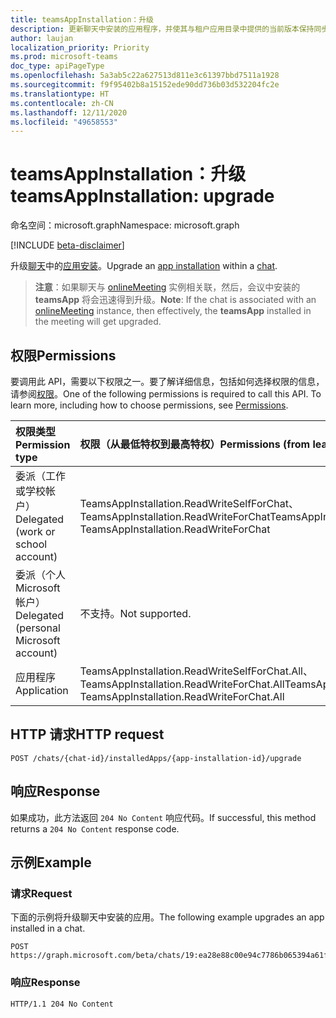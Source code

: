 ```yaml
---
title: teamsAppInstallation：升级
description: 更新聊天中安装的应用程序，并使其与租户应用目录中提供的当前版本保持同步。
author: laujan
localization_priority: Priority
ms.prod: microsoft-teams
doc_type: apiPageType
ms.openlocfilehash: 5a3ab5c22a627513d811e3c61397bbd7511a1928
ms.sourcegitcommit: f9f95402b8a15152ede90dd736b03d532204fc2e
ms.translationtype: HT
ms.contentlocale: zh-CN
ms.lasthandoff: 12/11/2020
ms.locfileid: "49658553"
---
```

# <a name="teamsappinstallation-upgrade"></a><span data-ttu-id="37f9e-103">teamsAppInstallation：升级</span><span class="sxs-lookup"><span data-stu-id="37f9e-103">teamsAppInstallation: upgrade</span></span>

<span data-ttu-id="37f9e-104">命名空间：microsoft.graph</span><span class="sxs-lookup"><span data-stu-id="37f9e-104">Namespace: microsoft.graph</span></span>

[!INCLUDE [beta-disclaimer](../../includes/beta-disclaimer.md)]

<span data-ttu-id="37f9e-105">升级[聊天](../resources/chat.md)中的[应用安装](../resources/teamsappinstallation.md)。</span><span class="sxs-lookup"><span data-stu-id="37f9e-105">Upgrade an [app installation](../resources/teamsappinstallation.md) within a [chat](../resources/chat.md).</span></span>

> <span data-ttu-id="37f9e-106">**注意**：如果聊天与 [onlineMeeting](../resources/onlinemeeting.md) 实例相关联，然后，会议中安装的 **teamsApp** 将会迅速得到升级。</span><span class="sxs-lookup"><span data-stu-id="37f9e-106">**Note**: If the chat is associated with an [onlineMeeting](../resources/onlinemeeting.md) instance, then effectively, the **teamsApp** installed in the meeting will get upgraded.</span></span>

## <a name="permissions"></a><span data-ttu-id="37f9e-107">权限</span><span class="sxs-lookup"><span data-stu-id="37f9e-107">Permissions</span></span>

<span data-ttu-id="37f9e-p101">要调用此 API，需要以下权限之一。要了解详细信息，包括如何选择权限的信息，请参阅[权限](/graph/permissions-reference)。</span><span class="sxs-lookup"><span data-stu-id="37f9e-p101">One of the following permissions is required to call this API. To learn more, including how to choose permissions, see [Permissions](/graph/permissions-reference).</span></span>

|<span data-ttu-id="37f9e-110">权限类型</span><span class="sxs-lookup"><span data-stu-id="37f9e-110">Permission type</span></span>      | <span data-ttu-id="37f9e-111">权限（从最低特权到最高特权）</span><span class="sxs-lookup"><span data-stu-id="37f9e-111">Permissions (from least to most privileged)</span></span>              |
|:--------------------|:---------------------------------------------------------|
|<span data-ttu-id="37f9e-112">委派（工作或学校帐户）</span><span class="sxs-lookup"><span data-stu-id="37f9e-112">Delegated (work or school account)</span></span> | <span data-ttu-id="37f9e-113">TeamsAppInstallation.ReadWriteSelfForChat、TeamsAppInstallation.ReadWriteForChat</span><span class="sxs-lookup"><span data-stu-id="37f9e-113">TeamsAppInstallation.ReadWriteSelfForChat, TeamsAppInstallation.ReadWriteForChat</span></span> |
|<span data-ttu-id="37f9e-114">委派（个人 Microsoft 帐户）</span><span class="sxs-lookup"><span data-stu-id="37f9e-114">Delegated (personal Microsoft account)</span></span> | <span data-ttu-id="37f9e-115">不支持。</span><span class="sxs-lookup"><span data-stu-id="37f9e-115">Not supported.</span></span>   |
|<span data-ttu-id="37f9e-116">应用程序</span><span class="sxs-lookup"><span data-stu-id="37f9e-116">Application</span></span> | <span data-ttu-id="37f9e-117">TeamsAppInstallation.ReadWriteSelfForChat.All、TeamsAppInstallation.ReadWriteForChat.All</span><span class="sxs-lookup"><span data-stu-id="37f9e-117">TeamsAppInstallation.ReadWriteSelfForChat.All, TeamsAppInstallation.ReadWriteForChat.All</span></span> |

## <a name="http-request"></a><span data-ttu-id="37f9e-118">HTTP 请求</span><span class="sxs-lookup"><span data-stu-id="37f9e-118">HTTP request</span></span>
<!-- { "blockType": "ignored" } -->

```http
POST /chats/{chat-id}/installedApps/{app-installation-id}/upgrade
```

## <a name="response"></a><span data-ttu-id="37f9e-119">响应</span><span class="sxs-lookup"><span data-stu-id="37f9e-119">Response</span></span>

<span data-ttu-id="37f9e-120">如果成功，此方法返回 `204 No Content` 响应代码。</span><span class="sxs-lookup"><span data-stu-id="37f9e-120">If successful, this method returns a `204 No Content` response code.</span></span>

## <a name="example"></a><span data-ttu-id="37f9e-121">示例</span><span class="sxs-lookup"><span data-stu-id="37f9e-121">Example</span></span>

### <a name="request"></a><span data-ttu-id="37f9e-122">请求</span><span class="sxs-lookup"><span data-stu-id="37f9e-122">Request</span></span>

<span data-ttu-id="37f9e-123">下面的示例将升级聊天中安装的应用。</span><span class="sxs-lookup"><span data-stu-id="37f9e-123">The following example upgrades an app installed in a chat.</span></span>
<!-- {
  "blockType": "request",
  "name": "upgrade_installedApps_in_chat"
}-->

```http
POST https://graph.microsoft.com/beta/chats/19:ea28e88c00e94c7786b065394a61f296@thread.v2/installedApps/NjRiOWM3NDYtYjE1NS00MDQyLThkNDctOTQxYmQzODE2ODFiIyMwZDgyMGVjZC1kZWYyLTQyOTctYWRhZC03ODA1NmNkZTdjNzg=/upgrade
```

### <a name="response"></a><span data-ttu-id="37f9e-124">响应</span><span class="sxs-lookup"><span data-stu-id="37f9e-124">Response</span></span>

<!-- {
  "blockType": "response",
  "truncated": true
}
-->

```http
HTTP/1.1 204 No Content
```

<!-- uuid: 8fcb5dbc-d5aa-4681-8e31-b001d5168d79
2015-10-25 14:57:30 UTC -->
<!-- {
  "type": "#page.annotation",
  "description": "Chat update installedapps",
  "keywords": "",
  "section": "documentation",
  "tocPath": ""
}-->
